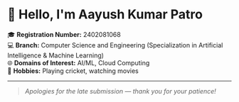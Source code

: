 # 👋 Hello, I'm **Aayush Kumar Patro**

🎓 **Registration Number:** 2402081068  
💻 **Branch:** Computer Science and Engineering (Specialization in Artificial Intelligence & Machine Learning)  
🌐 **Domains of Interest:** AI/ML, Cloud Computing  
🎯 **Hobbies:** Playing cricket, watching movies  

---

> _Apologies for the late submission — thank you for your patience!_
